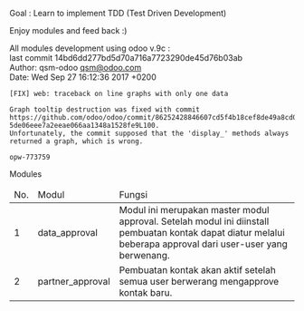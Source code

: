 Goal : Learn to implement TDD (Test Driven Development)<br/>

Enjoy modules and feed back :) <br/>


All modules development using odoo v.9c :<br/>
last commit 14bd6dd277bd5d70a716a7723290de45d76b03ab<br/>
Author: qsm-odoo <qsm@odoo.com><br/>
Date:   Wed Sep 27 16:12:36 2017 +0200<br/>

    [FIX] web: traceback on line graphs with only one data
    
    Graph tooltip destruction was fixed with commit https://github.com/odoo/odoo/commit/86252428846607cd5f4b18cef8de49a8cd0b151a#diff-5de06eee7a2eeae066aa1348a1528fe9L100.
    Unfortunately, the commit supposed that the 'display_' methods always
    returned a graph, which is wrong.
    
    opw-773759


<bold>Modules</bold>
<table>
    <thead>
        <td>No.</td>
        <td>Modul</td>
        <td>Fungsi</td>
    </thead>
    <tbody>
        <tr>
            <td>1</td>
            <td>data_approval</td>
            <td>Modul ini merupakan master modul approval. Setelah modul ini diinstall pembuatan kontak dapat diatur melalui beberapa approval dari user-user yang berwenang.</td>
        </tr>
        <tr>
            <td>2</td>
            <td>partner_approval</td>
            <td>Pembuatan kontak akan aktif setelah semua user berwerang mengapprove kontak baru.</td>
        </tr>
    </tbody>
</table>
